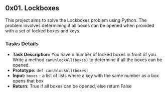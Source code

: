 ## 0x01. Lockboxes
This project aims to solve the Lockboxes problem using Python. The problem involves determining if all boxes can be opened when provided with a set of locked boxes and keys.


### Tasks Details

- **Task Description:** You have n number of locked boxes in front of you. Write a method `canUnlockAll(boxes)` to determine if all the boxes can be opened.
- **Prototype:** `def canUnlockAll(boxes)`
- **Input:** `boxes` - a list of lists where a key with the same number as a box opens that box
- **Return:** True if all boxes can be opened, else return False
